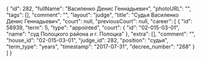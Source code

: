 {
    "id": 282,
    "fullName": "Василенко Денис Геннадьевич",
    "photoURL": "",
    "tags": [],
    "comment": "",
    "layout": "judge",
    "title": "Судья Василенко Денис Геннадьевич",
    "court": null,
    "previousCourt": null,
    "career": [
        {
            "id": 58939,
            "term": 5,
            "type": "appointed",
            "court": {
                "id": "02-015-03-01",
                "name": "суд Полоцкого района и г. Полоцка"
            },
            "extra": [],
            "comment": "",
            "house_id": "02-015-03-01",
            "judge_id": 282,
            "position": "судья",
            "term_type": "years",
            "timestamp": "2017-07-31",
            "decree_number": "268"
        }
    ]
}